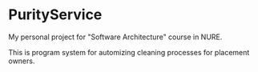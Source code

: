 # PurityService

My personal project for "Software Architecture" course in NURE.

This is program system for automizing cleaning processes for placement owners.
